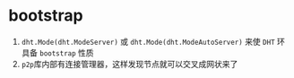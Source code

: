 
# bootstrap

1. `dht.Mode(dht.ModeServer)` 或 `dht.Mode(dht.ModeAutoServer)` 来使 `DHT` 环具备 `bootstrap` 性质
2. `p2p`库内部有连接管理器，这样发现节点就可以交叉成网状来了

